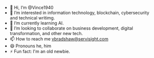 - 👋 Hi, I’m @Vince1940
- 👀 I’m interested in information technology, blockchain, cybersecurity and technical writimg.
- 🌱 I’m currently learning AI.
- 💞️ I’m looking to collaborate on business development, digital transformation, and other new tech.
- 📫 How to reach me vbradshaw@servisight.com
- 😄 Pronouns he, him
- ⚡ Fun fact: I'm an old newbie.

<!---
Vince1940/Vince1940 is a ✨ special ✨ repository because its `README.md` (this file) appears on your GitHub profile.
You can click the Preview link to take a look at your changes.
--->
